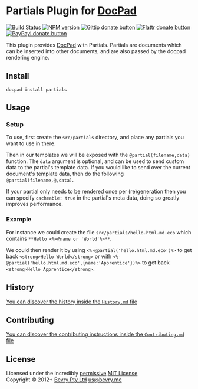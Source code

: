 # Partials Plugin for [DocPad](http://docpad.org)

[![Build Status](https://secure.travis-ci.org/bevry/docpad-plugin-partials.png?branch=master)](http://travis-ci.org/bevry/docpad-plugin-partials "Check this project's build status on TravisCI")
[![NPM version](https://badge.fury.io/js/docpad-plugin-partials.png)](https://npmjs.org/package/docpad-plugin-partials "View this project on NPM")
[![Gittip donate button](http://badgr.co/gittip/docpad.png)](https://www.gittip.com/docpad/ "Donate weekly to this project using Gittip")
[![Flattr donate button](https://raw.github.com/balupton/flattr-buttons/master/badge-89x18.gif)](http://flattr.com/thing/344188/balupton-on-Flattr "Donate monthly to this project using Flattr")
[![PayPayl donate button](https://www.paypalobjects.com/en_AU/i/btn/btn_donate_SM.gif)](https://www.paypal.com/au/cgi-bin/webscr?cmd=_flow&SESSION=IHj3DG3oy_N9A9ZDIUnPksOi59v0i-EWDTunfmDrmU38Tuohg_xQTx0xcjq&dispatch=5885d80a13c0db1f8e263663d3faee8d14f86393d55a810282b64afed84968ec "Donate once-off to this project using Paypal")

This plugin provides [DocPad](https://docpad.org) with Partials. Partials are documents which can be inserted into other documents, and are also passed by the docpad rendering engine.


## Install

```
docpad install partials
```


## Usage

### Setup

To use, first create the `src/partials` directory, and place any partials you want to use in there.

Then in our templates we will be exposed with the `@partial(filename,data)` function. The `data` argument is optional, and can be used to send custom data to the partial's template data. If you would like to send over the current document's template data, then do the following `@partial(filename,@,data)`.

If your partial only needs to be rendered once per (re)generation then you can specify `cacheable: true` in the partial's meta data, doing so greatly improves performance.

### Example

For instance we could create the file `src/partials/hello.html.md.eco` which contains `**Hello <%=@name or 'World'%>**`.

We could then render it by using `<%-@partial('hello.html.md.eco')%>` to get back `<strong>Hello World</strong>` or with `<%-@partial('hello.html.md.eco',{name:'Apprentice'})%>` to get back `<strong>Hello Apprentice</strong>`.



## History
[You can discover the history inside the `History.md` file](https://github.com/bevry/docpad-plugin-partials/blob/master/History.md#files)


## Contributing
[You can discover the contributing instructions inside the `Contributing.md` file](https://github.com/bevry/docpad-plugin-partials/blob/master/Contributing.md#files)


## License
Licensed under the incredibly [permissive](http://en.wikipedia.org/wiki/Permissive_free_software_licence) [MIT License](http://creativecommons.org/licenses/MIT/)
<br/>Copyright &copy; 2012+ [Bevry Pty Ltd](http://bevry.me) <us@bevry.me>